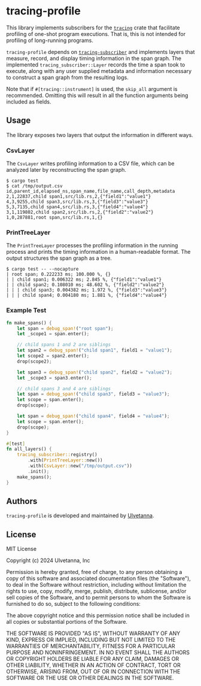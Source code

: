# tracing-profile

This library implements subscribers for the [`tracing`](https://docs.rs/tracing/latest/tracing/) crate that facilitate
profiling of one-shot program executions. That is, this is not intended for profiling of long-running programs.

`tracing-profile` depends on [`tracing-subscriber`](https://docs.rs/tracing-subscriber/latest/tracing_subscriber/) and
implements layers that measure, record, and display timing information in the span graph. The implemented
`tracing_subscriber::Layer` records the time a span took to execute, along with any user supplied metadata and
information necessary to construct a span graph from the resulting logs.

Note that if `#[tracing::instrument]` is used, the `skip_all` argument is recommended. Omitting this will result in all
the function arguments being included as fields.

## Usage

The library exposes two layers that output the information in different ways.

### CsvLayer

The `CsvLayer` writes profiling information to a CSV file, which can be analyzed later by reconstructing the span graph.

```
$ cargo test
$ cat /tmp/output.csv
id,parent_id,elapsed_ns,span_name,file_name,call_depth,metadata
2,1,22837,child span1,src/lib.rs,2,{"field1":"value1"}
4,3,9255,child span3,src/lib.rs,3,{"field3":"value3"}
5,3,7135,child span4,src/lib.rs,3,{"field4":"value4"}
3,1,119802,child span2,src/lib.rs,2,{"field2":"value2"}
1,0,287881,root span,src/lib.rs,1,{}
```

### PrintTreeLayer

The `PrintTreeLayer` processes the profiling information in the running process and prints the timing information in a
human-readable format. The output structures the span graph as a tree.

```
$ cargo test -- --nocapture
| root span; 0.222233 ms; 100.000 %, {}
| | child span1; 0.006322 ms; 2.845 %, {"field1":"value1"}
| | child span2; 0.108010 ms; 48.602 %, {"field2":"value2"}
| | | child span3; 0.004382 ms; 1.972 %, {"field3":"value3"}
| | | child span4; 0.004180 ms; 1.881 %, {"field4":"value4"}
```

### Example Test

```rust
fn make_spans() {
    let span = debug_span!("root span");
    let _scope1 = span.enter();

    // child spans 1 and 2 are siblings
    let span2 = debug_span!("child span1", field1 = "value1");
    let scope2 = span2.enter();
    drop(scope2);

    let span3 = debug_span!("child span2", field2 = "value2");
    let _scope3 = span3.enter();

    // child spans 3 and 4 are siblings
    let span = debug_span!("child span3", field3 = "value3");
    let scope = span.enter();
    drop(scope);

    let span = debug_span!("child span4", field4 = "value4");
    let scope = span.enter();
    drop(scope);
}

#[test]
fn all_layers() {
    tracing_subscriber::registry()
        .with(PrintTreeLayer::new())
        .with(CsvLayer::new("/tmp/output.csv"))
        .init();
    make_spans();
}
```

## Authors

`tracing-profile` is developed and maintained by [Ulvetanna](https://www.ulvetanna.io).

## License

MIT License

Copyright (c) 2024 Ulvetanna, Inc

Permission is hereby granted, free of charge, to any person obtaining a copy
of this software and associated documentation files (the "Software"), to deal
in the Software without restriction, including without limitation the rights
to use, copy, modify, merge, publish, distribute, sublicense, and/or sell
copies of the Software, and to permit persons to whom the Software is
furnished to do so, subject to the following conditions:

The above copyright notice and this permission notice shall be included in all
copies or substantial portions of the Software.

THE SOFTWARE IS PROVIDED "AS IS", WITHOUT WARRANTY OF ANY KIND, EXPRESS OR
IMPLIED, INCLUDING BUT NOT LIMITED TO THE WARRANTIES OF MERCHANTABILITY,
FITNESS FOR A PARTICULAR PURPOSE AND NONINFRINGEMENT. IN NO EVENT SHALL THE
AUTHORS OR COPYRIGHT HOLDERS BE LIABLE FOR ANY CLAIM, DAMAGES OR OTHER
LIABILITY, WHETHER IN AN ACTION OF CONTRACT, TORT OR OTHERWISE, ARISING FROM,
OUT OF OR IN CONNECTION WITH THE SOFTWARE OR THE USE OR OTHER DEALINGS IN THE
SOFTWARE.